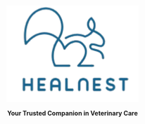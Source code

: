 <p align="center">
  <img src="Assets/logo.png" alt="HealNest Logo" width="300"/>
</p>

<p align="center">
  <b> Your Trusted Companion in Veterinary Care</b><br>
